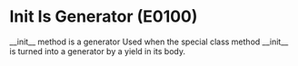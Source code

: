 # Init Is Generator (E0100)

\_\_init\_\_ method is a generator Used when the special class method
\_\_init\_\_ is turned into a generator by a yield in its body.
